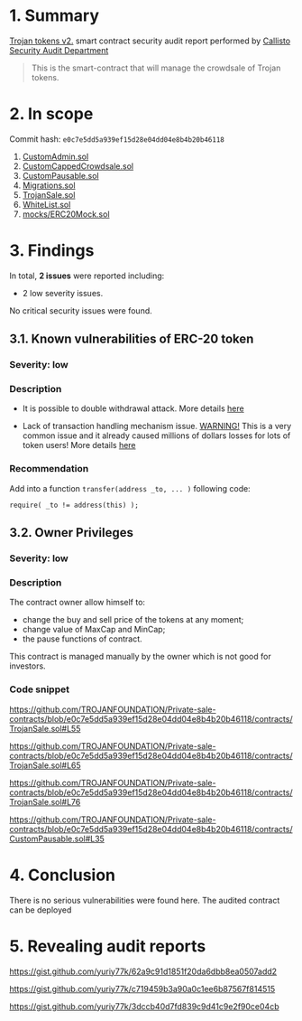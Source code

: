 # 1. Summary

[Trojan tokens v2.](https://github.com/TROJANFOUNDATION/Private-sale-contracts) smart contract security audit report performed by [Callisto Security Audit Department](https://github.com/EthereumCommonwealth/Auditing)

> This is the smart-contract that will manage the crowdsale of Trojan tokens.

# 2. In scope

Commit hash: `e0c7e5dd5a939ef15d28e04dd04e8b4b20b46118`
 
1. [CustomAdmin.sol](https://github.com/TROJANFOUNDATION/Private-sale-contracts/blob/e0c7e5dd5a939ef15d28e04dd04e8b4b20b46118/contracts/CustomAdmin.sol)
2. [CustomCappedCrowdsale.sol](https://github.com/TROJANFOUNDATION/Private-sale-contracts/blob/e0c7e5dd5a939ef15d28e04dd04e8b4b20b46118/contracts/CustomCappedCrowdsale.sol)
3. [CustomPausable.sol](https://github.com/TROJANFOUNDATION/Private-sale-contracts/blob/e0c7e5dd5a939ef15d28e04dd04e8b4b20b46118/contracts/CustomPausable.sol)
4. [Migrations.sol](https://github.com/TROJANFOUNDATION/Private-sale-contracts/blob/e0c7e5dd5a939ef15d28e04dd04e8b4b20b46118/contracts/Migrations.sol)
5. [TrojanSale.sol](https://github.com/TROJANFOUNDATION/Private-sale-contracts/blob/e0c7e5dd5a939ef15d28e04dd04e8b4b20b46118/contracts/TrojanSale.sol)
6. [WhiteList.sol](https://github.com/TROJANFOUNDATION/Private-sale-contracts/blob/e0c7e5dd5a939ef15d28e04dd04e8b4b20b46118/contracts/WhiteList.sol)
7. [mocks/ERC20Mock.sol](https://github.com/TROJANFOUNDATION/Private-sale-contracts/blob/e0c7e5dd5a939ef15d28e04dd04e8b4b20b46118/contracts/mocks/ERC20Mock.sol)

# 3. Findings

In total, **2 issues** were reported including:

- 2 low severity issues.

No critical security issues were found.

## 3.1. Known vulnerabilities of ERC-20 token

### Severity: low

### Description

* It is possible to double withdrawal attack. More details [here](https://docs.google.com/document/d/1YLPtQxZu1UAvO9cZ1O2RPXBbT0mooh4DYKjA_jp-RLM/edit)

* Lack of transaction handling mechanism issue. [WARNING!](https://gist.github.com/Dexaran/ddb3e89fe64bf2e06ed15fbd5679bd20) This is a very common issue and it already caused millions of dollars losses for lots of token users! More details [here](https://docs.google.com/document/d/1Feh5sP6oQL1-1NHi-X1dbgT3ch2WdhbXRevDN681Jv4/edit)

### Recommendation

Add into a function `transfer(address _to, ... )` following code:
```solidity
require( _to != address(this) );
```

## 3.2. Owner Privileges

### Severity: low

### Description

The contract owner allow himself to:

* change the buy and sell price of the tokens at any moment;
* change value of MaxCap and MinCap;
* the pause functions of contract.

This contract is managed manually by the owner which is not good for investors.

### Code snippet

https://github.com/TROJANFOUNDATION/Private-sale-contracts/blob/e0c7e5dd5a939ef15d28e04dd04e8b4b20b46118/contracts/TrojanSale.sol#L55

https://github.com/TROJANFOUNDATION/Private-sale-contracts/blob/e0c7e5dd5a939ef15d28e04dd04e8b4b20b46118/contracts/TrojanSale.sol#L65

https://github.com/TROJANFOUNDATION/Private-sale-contracts/blob/e0c7e5dd5a939ef15d28e04dd04e8b4b20b46118/contracts/TrojanSale.sol#L76

https://github.com/TROJANFOUNDATION/Private-sale-contracts/blob/e0c7e5dd5a939ef15d28e04dd04e8b4b20b46118/contracts/CustomPausable.sol#L35

# 4. Conclusion

There is no serious vulnerabilities were found here. The audited contract can be deployed

# 5. Revealing audit reports

https://gist.github.com/yuriy77k/62a9c91d1851f20da6dbb8ea0507add2

https://gist.github.com/yuriy77k/c719459b3a90a0c1ee6b87567f814515

https://gist.github.com/yuriy77k/3dccb40d7fd839c9d41c9e2f90ce04cb
